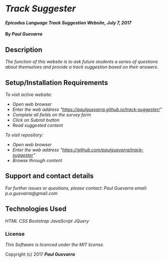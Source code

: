 # _Track Suggester_

#### _Epicodus Language Track Suggestion Website, July 7, 2017_

#### By _**Paul Guevarra**_

## Description

_The function of this website is to ask future students a series of questions about themselves and provide a track suggestion based on their answers._

## Setup/Installation Requirements

_To visit active website:_
* _Open web browser_
* _Enter the web address "https://paulguevarra.github.io/track-suggester/"_
* _Complete all fields on the survey form_
* _Click on Submit button_
* _Read suggested content_

_To visit repository:_
* _Open web browser_
* _Enter the web address "https://github.com/paulguevarra/track-suggester"_
* _Browse through content_

## Support and contact details

_For further issues or questions, please contact: Paul Guevarra email: p.a.guevarra@gmail.com_

## Technologies Used

_HTML_
_CSS_
_Bootstrap_
_JavaScript_
_JQuery_

### License

_This Software is licenced under the MIT license._

Copyright (c) 2017 **_Paul Guevarra_**
